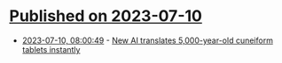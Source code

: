# [Published on 2023-07-10](index.md)

* [2023-07-10, 08:00:49](https://lobste.rs/s/1epyfw/new_ai_translates_5_000_year_old_cuneiform) - [New AI translates 5,000-year-old cuneiform tablets instantly](https://bigthink.com/the-future/ai-translates-cuneiform/)
